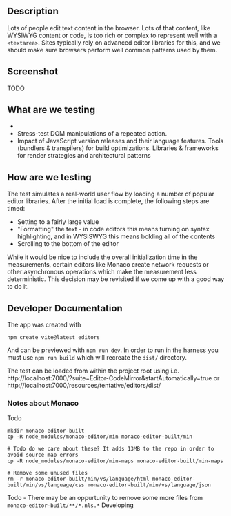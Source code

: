 
## Description
Lots of people edit text content in the browser. Lots of that content, like WYSIWYG content or code, is too rich or complex to represent well with a `<textarea>`. Sites typically rely on advanced editor libraries for this, and we should make sure browsers perform well common patterns used by them. 

## Screenshot
TODO

## What are we testing
- 
- Stress-test DOM manipulations of a repeated action.
- Impact of JavaScript version releases and their language features.
Tools (bundlers & transpilers) for build optimizations.
Libraries & frameworks for render strategies and architectural patterns

## How are we testing

The test simulates a real-world user flow by loading a number of popular editor libraries. After the initial load is complete, the following steps are timed:

- Setting to a fairly large value
- "Formatting" the text - in code editors this means turning on syntax highlighting, and in WYSISWYG this means bolding all of the contents
- Scrolling to the bottom of the editor

While it would be nice to include the overall initialization time in the measurements, certain editors like Monaco create network requests or other asynchronous operations which make the measurement less deterministic. This decision may be revisited if we come up with a good way to do it.

## Developer Documentation

The app was created with

```
npm create vite@latest editors
```

And can be previewed with `npm run dev`. In order to run in the harness you must use `npm run build` which will recreate the `dist/` directory.

The test can be loaded from within the project root using i.e. http://localhost:7000/?suite=Editor-CodeMirror&startAutomatically=true or http://localhost:7000/resources/tentative/editors/dist/


### Notes about Monaco

Todo

```
mkdir monaco-editor-built
cp -R node_modules/monaco-editor/min monaco-editor-built/min

# Todo do we care about these? It adds 13MB to the repo in order to avoid source map errors
cp -R node_modules/monaco-editor/min-maps monaco-editor-built/min-maps

# Remove some unused files
rm -r monaco-editor-built/min/vs/language/html monaco-editor-built/min/vs/language/css monaco-editor-built/min/vs/language/json

```

Todo - There may be an oppurtunity to remove some more files from `monaco-editor-built/**/*.nls.*`
Developing
